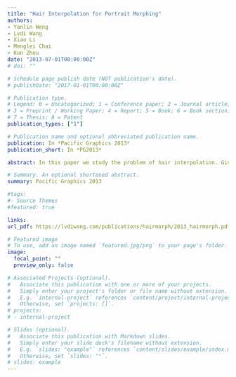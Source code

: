 ```yaml
---
title: "Hair Interpolation for Portrait Morphing"
authors:
- Yanlin Weng
- Lvdi Wang
- Xiao Li
- Menglei Chai
- Kun Zhou
date: "2013-07-01T00:00:00Z"
# doi: ""

# Schedule page publish date (NOT publication's date).
# publishDate: "2017-01-01T00:00:00Z"

# Publication type.
# Legend: 0 = Uncategorized; 1 = Conference paper; 2 = Journal article;
# 3 = Preprint / Working Paper; 4 = Report; 5 = Book; 6 = Book section;
# 7 = Thesis; 8 = Patent
publication_types: ["1"]

# Publication name and optional abbreviated publication name.
publication: In *Pacific Graphics 2013*
publication_short: In *PG2013*

abstract: In this paper we study the problem of hair interpolation. Given two 3D hair models, we want to generate a sequence of intermediate hair models that transform from one input to another both smoothly and aesthetically pleasing. We propose an automatic method that efficiently calculates a many-to-many strand correspondence between two or more given hair models, taking into account the multi-scale clustering structure of hair. Experiments demonstrate that hair interpolation can be used for producing more vivid portrait morphing effects and enabling a novel example-based hair styling methodology, where a user can interactively create new hairstyles by continuously exploring a "style space" spanning multiple input hair models.

# Summary. An optional shortened abstract.
summary: Pacific Graphics 2013

#tags:
#- Source Themes
#featured: true

links:
url_pdf: https://lvdiwang.com/publications/hairmorph/2013_hairmorph.pdf

# Featured image
# To use, add an image named `featured.jpg/png` to your page's folder. 
image:
  focal_point: ""
  preview_only: false

# Associated Projects (optional).
#   Associate this publication with one or more of your projects.
#   Simply enter your project's folder or file name without extension.
#   E.g. `internal-project` references `content/project/internal-project/index.md`.
#   Otherwise, set `projects: []`.
# projects:
# - internal-project

# Slides (optional).
#   Associate this publication with Markdown slides.
#   Simply enter your slide deck's filename without extension.
#   E.g. `slides: "example"` references `content/slides/example/index.md`.
#   Otherwise, set `slides: ""`.
# slides: example
---
```

<!-- 
{{% alert note %}}
Click the *Cite* button above to demo the feature to enable visitors to import publication metadata into their reference management software.
{{% /alert %}}

{{% alert note %}}
Click the *Slides* button above to demo Academic's Markdown slides feature.
{{% /alert %}} -->

<!-- Supplementary notes can be added here, including [code and math](https://sourcethemes.com/academic/docs/writing-markdown-latex/). -->

